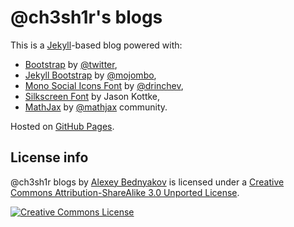 # @ch3sh1r's blogs

This is a [Jekyll](http://github.com/mojombo/jekyll)-based blog
powered with:

* [Bootstrap](http://twitter.github.io/bootstrap)
  by [@twitter](https://github.com/twitter),
* [Jekyll Bootstrap](http://jekyllbootstrap.com)
  by [@mojombo](https://github.com/mojombo),
* [Mono Social Icons Font](http://drinchev.github.io/monosocialiconsfont)
  by [@drinchev](https://github.com/drinchev),
* [Silkscreen Font](http://kottke.org/plus/type/silkscreen)
  by Jason Kottke,
* [MathJax](https://github.com/mathjax/MathJax)
  by [@mathjax](https://github.com/mathjax) community.

Hosted on [GitHub Pages](http://pages.github.com).

## License info

<span xmlns:dct="http://purl.org/dc/terms/" href="http://purl.org/dc/dcmitype/Text" property="dct:title" rel="dct:type">@ch3sh1r blogs</span> by <a xmlns:cc="http://creativecommons.org/ns#" href="http://ch3sh1r.github.com" property="cc:attributionName" rel="cc:attributionURL">Alexey Bednyakov</a> is licensed under a <a rel="license" href="http://creativecommons.org/licenses/by-sa/3.0/deed.ru_RU">Creative Commons Attribution-ShareAlike 3.0 Unported License</a>.

[![Creative Commons License](http://i.creativecommons.org/l/by-sa/3.0/88x31.png)](http://creativecommons.org/licenses/by-sa/3.0/deed.ru_RU)
